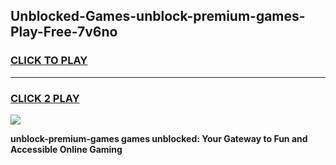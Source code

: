 
## Unblocked-Games-unblock-premium-games-Play-Free-7v6no
<h3>
<a href="https://premium76.site?title=unblock-premium-games&ref=10A">CLICK TO PLAY</a></h3>
<hr>

<h3>
<a href="https://premium76.site?title=unblock-premium-games&ref=10A">CLICK 2 PLAY</a>
  
</h3>

<a href="https://premium76.site?title=unblock-premium-games&ref=10A"><img src="https://clearcache.store/games.png"></a>


**unblock-premium-games games unblocked: Your Gateway to Fun and Accessible Online Gaming**
